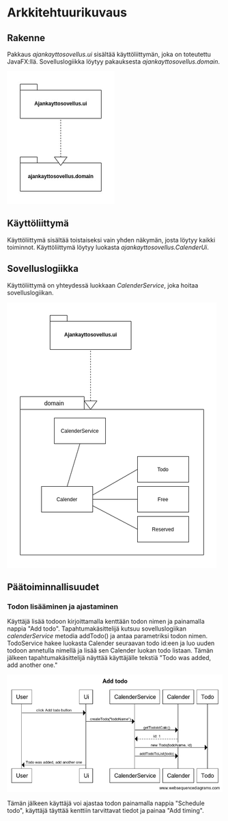 
# Arkkitehtuurikuvaus

## Rakenne

Pakkaus _ajankayttosovellus.ui_ sisältää käyttöliittymän, joka on toteutettu JavaFX:llä. Sovelluslogiikka löytyy pakauksesta _ajankayttosovellus.domain_.  

![Pakkausrakenne](https://github.com/eevib/ot-harjoitustyo/blob/master/dokumentaatio/images/pakkausrakenne.jpg)

## Käyttöliittymä

Käyttöliittymä sisältää toistaiseksi vain yhden näkymän, josta löytyy kaikki toiminnot. Käyttöliittymä löytyy luokasta _ajankayttosovellus.CalenderUi_.  

## Sovelluslogiikka

Käyttöliittymä on yhteydessä luokkaan _CalenderService_, joka hoitaa sovelluslogiikan. 

![Luokka/pakkauskaavio](https://github.com/eevib/ot-harjoitustyo/blob/master/dokumentaatio/images/luokkakaavio.png)

## Päätoiminnallisuudet

### Todon lisääminen ja ajastaminen

Käyttäjä lisää todoon kirjoittamalla kenttään todon nimen ja painamalla nappia "Add todo". Tapahtumakäsittelijä kutsuu sovelluslogiikan _calenderService_ metodia addTodo() ja antaa parametriksi todon nimen. TodoService hakee luokasta Calender seuraavan todo id:een ja luo uuden todoon annetulla nimellä ja lisää sen Calender luokan todo listaan. Tämän jälkeen tapahtumakäsittelijä näyttää käyttäjälle tekstiä "Todo was added, add another one."   

![Sekvenssikaavio](https://github.com/eevib/ot-harjoitustyo/blob/master/dokumentaatio/images/add_todo.png)

Tämän jälkeen käyttäjä voi ajastaa todon painamalla nappia "Schedule todo", käyttäjä täyttää kenttiin tarvittavat tiedot ja painaa "Add timing". 
